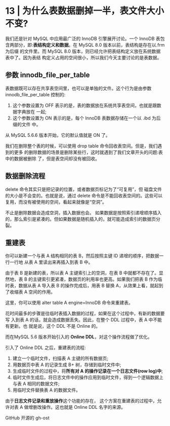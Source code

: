 # 13 | 为什么表数据删掉一半，表文件大小不变?

我们还是针对 MySQL 中应用最广泛的 InnoDB 引擎展开讨论。一个 InnoDB 表包 含两部分，即:**表结构定义和数据**。在 MySQL 8.0 版本以前，表结构是存在以.frm 为后缀 的文件里。而 MySQL 8.0 版本，则已经允许把表结构定义放在系统数据表中了。因为表结 构定义占用的空间很小，所以我们今天主要讨论的是表数据。


## 参数 innodb_file_per_table
表数据既可以存在共享表空间里，也可以是单独的文件。这个行为是由参数 innodb_file_per_table 控制的:
1. 这个参数设置为 OFF 表示的是，表的数据放在系统共享表空间，也就是跟数据字典放在 一起;
2. 这个参数设置为 ON 表示的是，每个 InnoDB 表数据存储在一个以 .ibd 为后缀的文件 中。

从 MySQL 5.6.6 版本开始，它的默认值就是 ON 了。

我们在删除整个表的时候，可以使用 drop table 命令回收表空间。但是，我们遇到的更多 的删除数据的场景是删除某些行，这时就遇到了我们文章开头的问题:表中的数据被删除 了，但是表空间却没有被回收。

## 数据删除流程
delete 命令其实只是把记录的位置，或者数据页标记为了“可复用”，但 磁盘文件的大小是不会变的。也就是说，通过 delete 命令是不能回收表空间的。这些可以 复用，而没有被使用的空间，看起来就像是“空洞”。

不止是删除数据会造成空洞，插入数据也会。 如果数据是按照索引递增顺序插入的，那么索引是紧凑的。但如果数据是随机插入的，就可能造成索引的数据页分裂。

## 重建表
你可以新建一个与表 A 结构相同的表 B，然后按照主键 ID 递增的顺序，把数据一行一行地 从表 A 里读出来再插入到表 B 中。

由于表 B 是新建的表，所以表 A 主键索引上的空洞，在表 B 中就都不存在了。显然地，表 B 的主键索引更紧凑，数据页的利用率也更高。如果我们把表 B 作为临时表，数据从表 A 导入表 B 的操作完成后，用表 B 替换 A，从效果上看，就起到了收缩表 A 空间的作用。

这里，你可以使用 alter table A engine=InnoDB 命令来重建表。

花时间最多的步骤是往临时表插入数据的过程，如果在这个过程中，有新的数据要写 入到表 A 的话，就会造成数据丢失。因此，在整个 DDL 过程中，表 A 中不能有更新。也 就是说，这个 DDL 不是 Online 的。


而在MySQL 5.6 版本开始引入的 **Online DDL**，对这个操作流程做了优化。

引入了 Online DDL 之后，重建表的流程:
1. 建立一个临时文件，扫描表 A 主键的所有数据页;
2. 用数据页中表 A 的记录生成 B+ 树，存储到临时文件中;
3. 生成临时文件的过程中，将**所有对 A 的操作记录在一个日志文件(row log)中**;
4. 临时文件生成后，将日志文件中的操作应用到临时文件，得到一个逻辑数据上与表 A 相同的数据文件;
5. 用临时文件替换表 A 的数据文件。

由于**日志文件记录和重放操作**这个功能的存在， 这个方案在重建表的过程中，允许对表 A 做增删改操作。这也就是 Online DDL 名字的来源。

GitHub 开源的 gh-ost